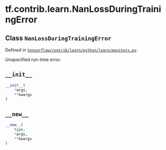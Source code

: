 <div itemscope itemtype="http://developers.google.com/ReferenceObject">
<meta itemprop="name" content="tf.contrib.learn.NanLossDuringTrainingError" />
<meta itemprop="path" content="Stable" />
<meta itemprop="property" content="__init__"/>
<meta itemprop="property" content="__new__"/>
</div>

# tf.contrib.learn.NanLossDuringTrainingError

## Class `NanLossDuringTrainingError`





Defined in [`tensorflow/contrib/learn/python/learn/monitors.py`](https://www.tensorflow.org/code/tensorflow/contrib/learn/python/learn/monitors.py).

Unspecified run-time error.

<h2 id="__init__"><code>__init__</code></h2>

``` python
__init__(
    *args,
    **kwargs
)
```



<h2 id="__new__"><code>__new__</code></h2>

``` python
__new__(
    type,
    *args,
    **kwargs
)
```





